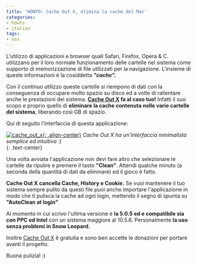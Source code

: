 ```yaml
---
title: 'HOWTO: Cache Out X, elimina la cache del Mac'
categories:
- howto
- italian
tags:
- osx
---
```

L'utilizzo di applicazioni e browser quali Safari, Firefox, Opera &amp; C.
utilizzano per il loro normale funzionamento delle cartelle nel sistema come
supporto di memorizzazione di file utilizzati per la navigazione. L'insieme di
queste informazioni è la cosiddetta _**"cache".**_

Con il continuo utilizzo queste cartelle si riempono di dati con la
conseguenza di occupare molto spazio su disco ed a volte di rallentare anche
le prestazioni del sistema. **[Cache Out
X](http://www.trilateralsystems.com/cacheoutx/) fa al caso tuo!** Infatti il
suo scopo e proprio quello di **eliminare la cache contenuta nelle varie
cartelle del sistema**, liberando così GB di spazio.

Qui di seguito l'interfaccia di questa applicazione:

[![cache_out_x]({{site.url}}/assets/images/cache_out_x.png){: .align-center}]({{site.url}}/assets/images/cache_out_x.png)
_Cache Out X ha un'interfaccia minimalista semplice ed intuitiva :)_  
{: .text-center}

Una volta avviata l'applicazione non devi fare altro che selezionare le
cartelle da ripulire e premere il tasto **"Clean"**. Attendi qualche minuto (a
seconda della quantità di dati da eliminare) ed il gioco è fatto.

**Cache Out X cancella Cache, History e Cookie.** Se vuoi mantenere il tuo sistema sempre pulito da questi file puoi anche importare l'applicazione in modo che ti pulisca la cache ad ogni login, mettendo il segno di spunta su **"AutoClean at login"**

Al momento in cui scrivo l'ultima versione è **la 5.0.5 ed e compatibile sia
con PPC ed Intel** con un sistema maggiore al 10.5.6. Personalmente **la uso
senza problemi in Snow Leopard.**

Inoltre [Cache Out X](http://www.trilateralsystems.com/cacheoutx/) è gratuita
e sono ben accette le donazioni per portare avanti il progetto.

Buona pulizia! :)
